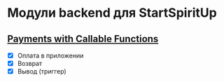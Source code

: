 # Модули backend для StartSpiritUp

## [Payments with Callable Functions](./functions/src/features/payments/README.md)

- [x] Оплата в приложении
- [x] Возврат
- [x] Вывод (триггер)

<!-- ## [Тестирование](./testing_utils/README.md)

Утилита для тестирования -->
